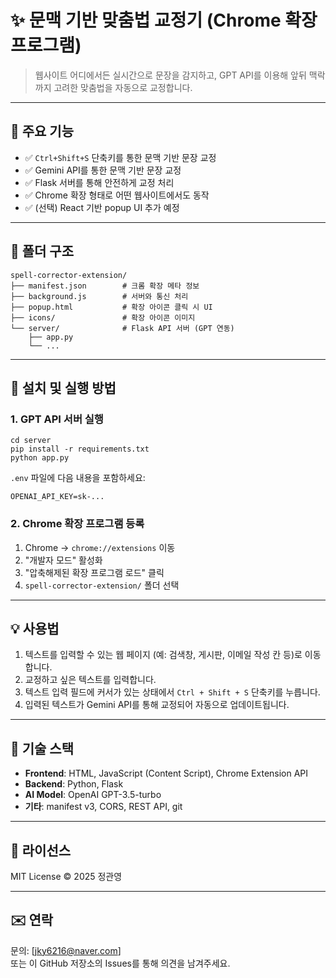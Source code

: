 # ✨ 문맥 기반 맞춤법 교정기 (Chrome 확장 프로그램)

> 웹사이트 어디에서든 실시간으로 문장을 감지하고, GPT API를 이용해 앞뒤 맥락까지 고려한 맞춤법을 자동으로 교정합니다.

---

## 📌 주요 기능

- ✅ `Ctrl+Shift+S` 단축키를 통한 문맥 기반 문장 교정
- ✅ Gemini API를 통한 문맥 기반 문장 교정
- ✅ Flask 서버를 통해 안전하게 교정 처리
- ✅ Chrome 확장 형태로 어떤 웹사이트에서도 동작
- ✅ (선택) React 기반 popup UI 추가 예정

---

## 📂 폴더 구조

    spell-corrector-extension/
    ├── manifest.json        # 크롬 확장 메타 정보
    ├── background.js        # 서버와 통신 처리
    ├── popup.html           # 확장 아이콘 클릭 시 UI
    ├── icons/               # 확장 아이콘 이미지
    └── server/              # Flask API 서버 (GPT 연동)
        ├── app.py
        └── ...

---

## 🚀 설치 및 실행 방법

### 1. GPT API 서버 실행

    cd server
    pip install -r requirements.txt
    python app.py

`.env` 파일에 다음 내용을 포함하세요:

    OPENAI_API_KEY=sk-...

### 2. Chrome 확장 프로그램 등록

1. Chrome → `chrome://extensions` 이동  
2. "개발자 모드" 활성화  
3. "압축해제된 확장 프로그램 로드" 클릭  
4. `spell-corrector-extension/` 폴더 선택

---

## 💡 사용법

1.  텍스트를 입력할 수 있는 웹 페이지 (예: 검색창, 게시판, 이메일 작성 칸 등)로 이동합니다.
2.  교정하고 싶은 텍스트를 입력합니다.
3.  텍스트 입력 필드에 커서가 있는 상태에서 `Ctrl + Shift + S` 단축키를 누릅니다.
4.  입력된 텍스트가 Gemini API를 통해 교정되어 자동으로 업데이트됩니다.

---

## 🧠 기술 스택

- **Frontend**: HTML, JavaScript (Content Script), Chrome Extension API  
- **Backend**: Python, Flask  
- **AI Model**: OpenAI GPT-3.5-turbo  
- **기타**: manifest v3, CORS, REST API, git

---

## 📜 라이선스

MIT License © 2025 정관영

---

## ✉️ 연락

문의: [jky6216@naver.com]  
또는 이 GitHub 저장소의 Issues를 통해 의견을 남겨주세요.